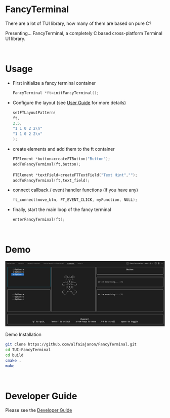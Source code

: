 # FancyTerminal
There are a lot of TUI library, how many of them are based on pure C?

Presenting... 
FancyTerminal, 
a completely C based cross-platform Terminal UI library.

<br>


# Usage

- First initialize a fancy terminal container
    
    ```c    
    FancyTerminal *ft=initFancyTerminal();
    ```
- Configure the layout (see [User Guide](./docs/UserGuide.md) for more details)
    
    ```c
    setFTLayoutPattern(
    ft,
    2,5,
    "1 1 0 2 2\n"
    "1 1 0 2 2\n"
    );
    ```
- create elements and add them to the ft container

    ```c
    FTElement *button=createFTButton("Button");                            
    addToFancyTerminal(ft,button);

    FTElement *textField=createFTTextField("Text Hint","");    
    addToFancyTerminal(ft,text_field);
    ```
- connect callback / event handler functions (if you have any)
    
    ```c
    ft_connect(move_btn, FT_EVENT_CLICK, myFunction, NULL);
    ```
- finally, start the main loop of the fancy terminal

    ```c
    enterFancyTerminal(ft);
    ```
<br>


# Demo 

![Demo Image](demo.png)

Demo Installation

```bash
git clone https://github.com/alfaiajanon/FancyTerminal.git
cd TUI-FancyTerminal
cd build
cmake .
make
```
<br>


# Developer Guide

Please see the [Developer Guide](./docs/DeveloperGuide.md)